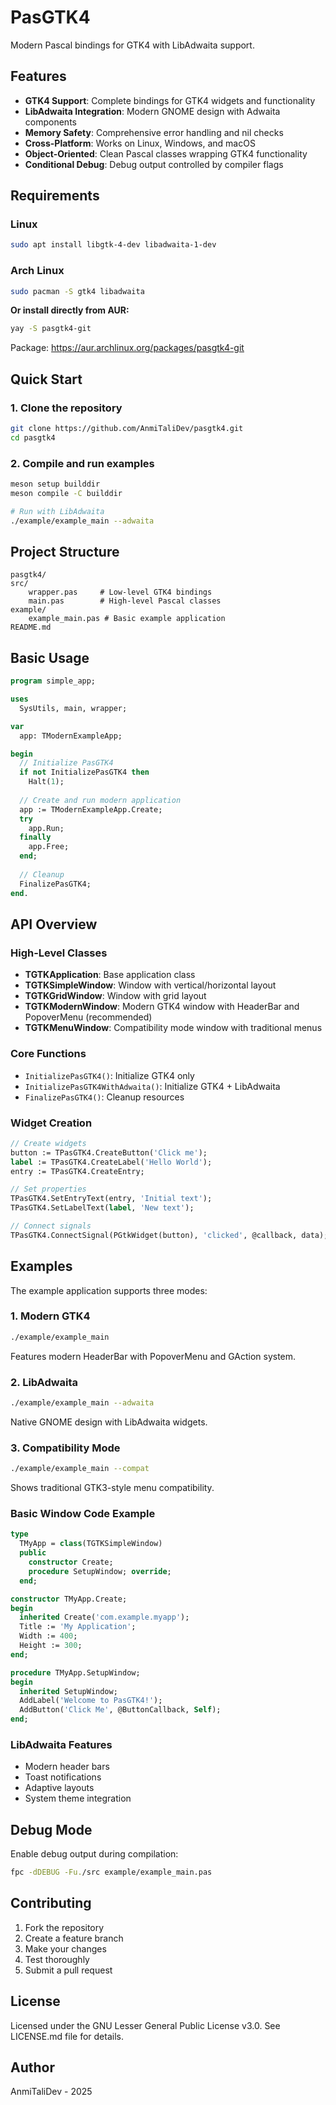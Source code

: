 # PasGTK4

Modern Pascal bindings for GTK4 with LibAdwaita support.

## Features

- **GTK4 Support**: Complete bindings for GTK4 widgets and functionality
- **LibAdwaita Integration**: Modern GNOME design with Adwaita components
- **Memory Safety**: Comprehensive error handling and nil checks
- **Cross-Platform**: Works on Linux, Windows, and macOS
- **Object-Oriented**: Clean Pascal classes wrapping GTK4 functionality
- **Conditional Debug**: Debug output controlled by compiler flags

## Requirements

### Linux
```bash
sudo apt install libgtk-4-dev libadwaita-1-dev
```

### Arch Linux
```bash
sudo pacman -S gtk4 libadwaita
```

**Or install directly from AUR:**
```bash
yay -S pasgtk4-git
```
Package: https://aur.archlinux.org/packages/pasgtk4-git

## Quick Start

### 1. Clone the repository
```bash
git clone https://github.com/AnmiTaliDev/pasgtk4.git
cd pasgtk4
```

### 2. Compile and run examples
```bash
meson setup builddir               
meson compile -C builddir

# Run with LibAdwaita
./example/example_main --adwaita
```

## Project Structure

```
pasgtk4/
src/
    wrapper.pas     # Low-level GTK4 bindings
    main.pas        # High-level Pascal classes
example/
    example_main.pas # Basic example application
README.md
```

## Basic Usage

```pascal
program simple_app;

uses
  SysUtils, main, wrapper;

var
  app: TModernExampleApp;

begin
  // Initialize PasGTK4
  if not InitializePasGTK4 then
    Halt(1);
  
  // Create and run modern application
  app := TModernExampleApp.Create;
  try
    app.Run;
  finally
    app.Free;
  end;
  
  // Cleanup
  FinalizePasGTK4;
end.
```

## API Overview

### High-Level Classes

- **TGTKApplication**: Base application class
- **TGTKSimpleWindow**: Window with vertical/horizontal layout
- **TGTKGridWindow**: Window with grid layout
- **TGTKModernWindow**: Modern GTK4 window with HeaderBar and PopoverMenu (recommended)
- **TGTKMenuWindow**: Compatibility mode window with traditional menus

### Core Functions

- `InitializePasGTK4()`: Initialize GTK4 only
- `InitializePasGTK4WithAdwaita()`: Initialize GTK4 + LibAdwaita
- `FinalizePasGTK4()`: Cleanup resources

### Widget Creation

```pascal
// Create widgets
button := TPasGTK4.CreateButton('Click me');
label := TPasGTK4.CreateLabel('Hello World');
entry := TPasGTK4.CreateEntry;

// Set properties
TPasGTK4.SetEntryText(entry, 'Initial text');
TPasGTK4.SetLabelText(label, 'New text');

// Connect signals
TPasGTK4.ConnectSignal(PGtkWidget(button), 'clicked', @callback, data);
```

## Examples

The example application supports three modes:

### 1. Modern GTK4
```bash
./example/example_main
```
Features modern HeaderBar with PopoverMenu and GAction system.

### 2. LibAdwaita 
```bash
./example/example_main --adwaita  
```
Native GNOME design with LibAdwaita widgets.

### 3. Compatibility Mode
```bash
./example/example_main --compat
```
Shows traditional GTK3-style menu compatibility.

### Basic Window Code Example
```pascal
type
  TMyApp = class(TGTKSimpleWindow)
  public
    constructor Create;
    procedure SetupWindow; override;
  end;

constructor TMyApp.Create;
begin
  inherited Create('com.example.myapp');
  Title := 'My Application';
  Width := 400;
  Height := 300;
end;

procedure TMyApp.SetupWindow;
begin
  inherited SetupWindow;
  AddLabel('Welcome to PasGTK4!');
  AddButton('Click Me', @ButtonCallback, Self);
end;
```

### LibAdwaita Features
- Modern header bars
- Toast notifications
- Adaptive layouts
- System theme integration

## Debug Mode

Enable debug output during compilation:
```bash
fpc -dDEBUG -Fu./src example/example_main.pas
```

## Contributing

1. Fork the repository
2. Create a feature branch
3. Make your changes
4. Test thoroughly
5. Submit a pull request

## License

Licensed under the GNU Lesser General Public License v3.0. See LICENSE.md file for details.

## Author

AnmiTaliDev - 2025